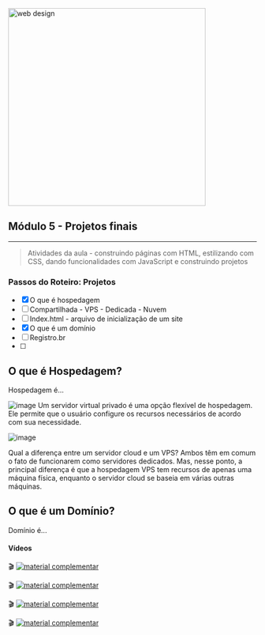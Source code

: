 <img width="400" alt="web design" src="https://user-images.githubusercontent.com/81576640/220621669-df2f00d1-7b0e-4863-98ab-941083c2caa9.png">


## Módulo 5 - Projetos finais
---

> Atividades da aula - construindo páginas com HTML, estilizando com CSS, dando funcionalidades com JavaScript e construindo projetos

### Passos do Roteiro: Projetos
- [x] O que é hospedagem
- [ ] Compartilhada - VPS - Dedicada - Nuvem
- [ ] Index.html - arquivo de inicialização de um site
- [x] O que é um domínio
- [ ] Registro.br
- [ ] 


## O que é Hospedagem?
Hospedagem é...

![image](https://user-images.githubusercontent.com/81576640/227326820-ff290cfe-68a1-49cf-a23e-9100885c8dda.png)
Um servidor virtual privado é uma opção flexível de hospedagem. Ele permite que o usuário configure os recursos necessários de acordo com sua necessidade.

![image](https://user-images.githubusercontent.com/81576640/227326464-1f8f68fb-aed5-4da0-aa71-5dcc8cdafb2b.png)

Qual a diferença entre um servidor cloud e um VPS? 
Ambos têm em comum o fato de funcionarem como servidores dedicados. Mas, nesse ponto, a principal diferença é que a hospedagem VPS tem recursos de apenas uma máquina física, enquanto o servidor cloud se baseia em várias outras máquinas.


## O que é um Domínio?
Domínio é...



#### Vídeos

🎬
[![material complementar](https://user-images.githubusercontent.com/81576640/221052052-f48f3eae-42c1-4fe9-a6ef-741d45c523d3.png)](https://youtu.be/8hF5j8PG900)
 
 
 🎬
[![material complementar](https://user-images.githubusercontent.com/81576640/221052052-f48f3eae-42c1-4fe9-a6ef-741d45c523d3.png)](https://youtu.be/jC-9mOfR1gM)
 
 
 🎬
[![material complementar](https://user-images.githubusercontent.com/81576640/221052052-f48f3eae-42c1-4fe9-a6ef-741d45c523d3.png)](https://youtu.be/ue-dUFUZGz4)
 
🎬
[![material complementar](https://user-images.githubusercontent.com/81576640/221052052-f48f3eae-42c1-4fe9-a6ef-741d45c523d3.png)](https://youtu.be/BxUxn5OcZKw)








